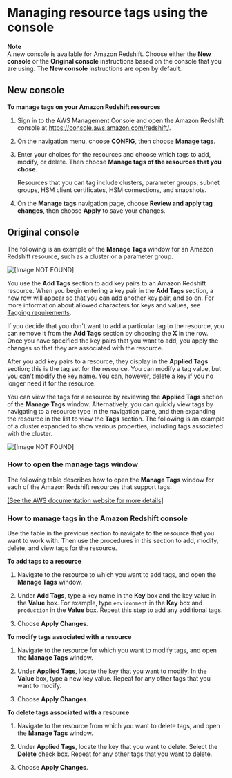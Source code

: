 # Managing resource tags using the console<a name="rs-mgmt-tagging-console"></a>

**Note**  
A new console is available for Amazon Redshift\. Choose either the **New console** or the **Original console** instructions based on the console that you are using\. The **New console** instructions are open by default\.

## New console<a name="tags-manage"></a>

**To manage tags on your Amazon Redshift resources**

1. Sign in to the AWS Management Console and open the Amazon Redshift console at [https://console\.aws\.amazon\.com/redshift/](https://console.aws.amazon.com/redshift/)\.

1. On the navigation menu, choose **CONFIG**, then choose **Manage tags**\. 

1. Enter your choices for the resources and choose which tags to add, modify, or delete\. Then choose **Manage tags of the resources that you chose**\. 

   Resources that you can tag include clusters, parameter groups, subnet groups, HSM client certificates, HSM connections, and snapshots\.

1. On the **Manage tags** navigation page, choose **Review and apply tag changes**, then choose **Apply** to save your changes\. 

## Original console<a name="tags-manage-originalconsole"></a>

 The following is an example of the **Manage Tags** window for an Amazon Redshift resource, such as a cluster or a parameter group\. 

![\[Image NOT FOUND\]](http://docs.aws.amazon.com/redshift/latest/mgmt/images/rs-mgmt-manage-tags-window.png)

 You use the **Add Tags** section to add key pairs to an Amazon Redshift resource\. When you begin entering a key pair in the **Add Tags** section, a new row will appear so that you can add another key pair, and so on\. For more information about allowed characters for keys and values, see [Tagging requirements](amazon-redshift-tagging.md#rs-tagging-requirements)\.

 If you decide that you don't want to add a particular tag to the resource, you can remove it from the **Add Tags** section by choosing the **X** in the row\. Once you have specified the key pairs that you want to add, you apply the changes so that they are associated with the resource\. 

 After you add key pairs to a resource, they display in the **Applied Tags** section; this is the tag set for the resource\. You can modify a tag value, but you can't modify the key name\. You can, however, delete a key if you no longer need it for the resource\. 

 You can view the tags for a resource by reviewing the **Applied Tags** section of the **Manage Tags** window\. Alternatively, you can quickly view tags by navigating to a resource type in the navigation pane, and then expanding the resource in the list to view the **Tags** section\. The following is an example of a cluster expanded to show various properties, including tags associated with the cluster\. 

![\[Image NOT FOUND\]](http://docs.aws.amazon.com/redshift/latest/mgmt/images/rs-mgmt-cluster-tag-list.png)

### How to open the manage tags window<a name="rs-mgmt-open-manage-tags-window"></a>

 The following table describes how to open the **Manage Tags** window for each of the Amazon Redshift resources that support tags\. 

[\[See the AWS documentation website for more details\]](http://docs.aws.amazon.com/redshift/latest/mgmt/rs-mgmt-tagging-console.html)

### How to manage tags in the Amazon Redshift console<a name="rs-mgmt-console-tags-how-to"></a>

Use the table in the previous section to navigate to the resource that you want to work with\. Then use the procedures in this section to add, modify, delete, and view tags for the resource\. <a name="rs-mgmt-console-add-tags"></a>

**To add tags to a resource**

1. Navigate to the resource to which you want to add tags, and open the **Manage Tags** window\.

1.  Under **Add Tags**, type a key name in the **Key** box and the key value in the **Value** box\. For example, type `environment` in the **Key** box and `production` in the **Value** box\. Repeat this step to add any additional tags\. 

1.  Choose **Apply Changes**\. <a name="rs-mgmt-console-modify-tags"></a>

**To modify tags associated with a resource**

1. Navigate to the resource for which you want to modify tags, and open the **Manage Tags** window\.

1.  Under **Applied Tags**, locate the key that you want to modify\. In the **Value** box, type a new key value\. Repeat for any other tags that you want to modify\. 

1.  Choose **Apply Changes**\. <a name="rs-mgmt-console-delete-tags"></a>

**To delete tags associated with a resource**

1. Navigate to the resource from which you want to delete tags, and open the **Manage Tags** window\.

1.  Under **Applied Tags**, locate the key that you want to delete\. Select the **Delete** check box\. Repeat for any other tags that you want to delete\. 

1.  Choose **Apply Changes**\. 